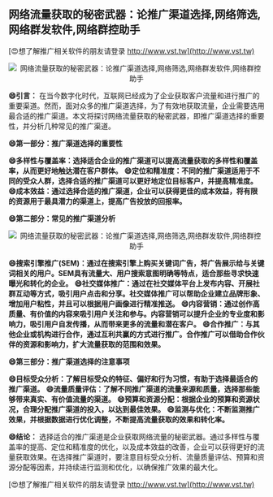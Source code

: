 ## **网络流量获取的秘密武器：论推广渠道选择,网络筛选,网络群发软件,网络群控助手**

[😍想了解推广相关软件的朋友请登录 http://www.vst.tw](http://www.vst.tw)

 <center><img src="https://vst.tw/MP4/tuiguang/png/5.png" alt="网络流量获取的秘密武器：论推广渠道选择,网络筛选,网络群发软件,网络群控助手"></center>

**😄引言：**
在当今数字化时代，互联网已经成为了企业获取客户流量和进行推广的重要渠道。然而，面对众多的推广渠道选择，为了有效地获取流量，企业需要选用最合适的推广渠道。本文将探讨网络流量获取的秘密武器，即推广渠道选择的重要性，并分析几种常见的推广渠道。

**😄第一部分：推广渠道选择的重要性**

**😄多样性与覆盖率：选择适合企业的推广渠道可以提高流量获取的多样性和覆盖率，从而更好地触达潜在客户群体。**
**😄定位和精准度：不同的推广渠道适用于不同的受众人群，选择合适的推广渠道可以更好地定位目标客户，并提高精准度。**
**😄成本效益：通过选择合适的推广渠道，企业可以获得更佳的成本效益，将有限的资源用于最具潜力的渠道上，提高广告投放的回报率。**

**😄第二部分：常见的推广渠道分析**

 <center><img src="https://vst.tw/MP4/tuiguang/png/7.png" alt="网络流量获取的秘密武器：论推广渠道选择,网络筛选,网络群发软件,网络群控助手"></center>

**😄搜索引擎推广(SEM)：通过在搜索引擎上购买关键词广告，将广告展示给与关键词相关的用户。SEM具有流量大、用户搜索意图明确等特点，适合那些寻求快速曝光和转化的企业。**
**😄社交媒体推广：通过在社交媒体平台上发布内容、开展社群互动等方式，吸引用户点击和分享。社交媒体推广可以帮助企业建立品牌形象、增加用户粘性，并且可以根据用户画像进行精准推送。**
**😄内容营销：通过创作高质量、有价值的内容来吸引用户关注和参与。内容营销可以提升企业的专业度和影响力，吸引用户自发传播，从而带来更多的流量和潜在客户。**
**😄合作推广：与其他企业或机构进行合作，通过互利共赢的方式进行推广。合作推广可以借助合作伙伴的资源和影响力，扩大流量获取的范围和效果。**

**😄第三部分：推广渠道选择的注意事项**

**😄目标受众分析：了解目标受众的特征、偏好和行为习惯，有助于选择最适合的推广渠道。**
**😄流量质量评估：了解不同推广渠道的流量来源和质量，选择那些能够带来真实、有价值流量的渠道。**
**😄预算和资源分配：根据企业的预算和资源状况，合理分配推广渠道的投入，以达到最佳效果。**
**😄监测与优化：不断监测推广效果，并根据数据进行优化调整，不断提高流量获取的效果和转化率。**

**😄结论：**
选择适合的推广渠道是企业获取网络流量的秘密武器。通过多样性与覆盖率的提高、定位和精准度的优化，以及成本效益的改善，企业可以获得更好的流量获取效果。在选择推广渠道时，要注意目标受众分析、流量质量评估、预算和资源分配等因素，并持续进行监测和优化，以确保推广效果的最大化。

[😍想了解推广相关软件的朋友请登录 http://www.vst.tw](http://www.vst.tw)



